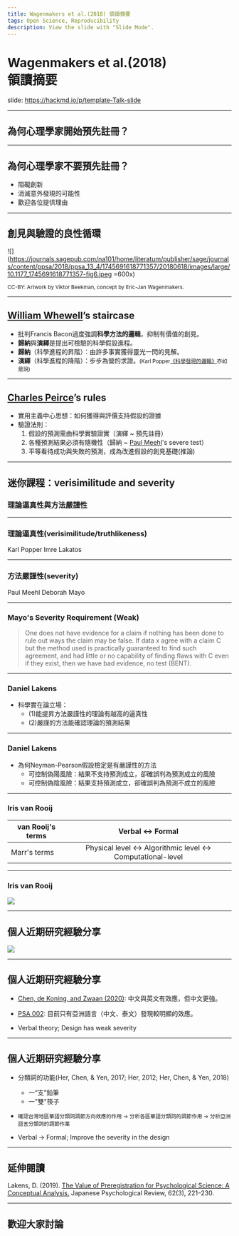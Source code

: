 ```yaml
---
title: Wagenmakers et al.(2018) 領讀摘要
tags: Open Science, Reproducibility
description: View the slide with "Slide Mode".
---
```


# Wagenmakers et al.(2018) <br> 領讀摘要

<!-- Put the link to this slide here so people can follow -->
slide: https://hackmd.io/p/template-Talk-slide

---

## 為何心理學家開始預先註冊？

---

## 為何心理學家不要預先註冊？

- 阻礙創新
- 消滅意外發現的可能性 
- 歡迎各位提供理由 

---

## 創見與驗證的良性循環

![](https://journals.sagepub.com/na101/home/literatum/publisher/sage/journals/content/ppsa/2018/ppsa_13_4/1745691618771357/20180618/images/large/10.1177_1745691618771357-fig6.jpeg =600x)

<small>CC-BY: Artwork by Viktor Beekman, concept by Eric-Jan Wagenmakers.</small>

---

## [William Whewell](https://en.wikipedia.org/wiki/William_Whewell)’s staircase

- 批判Francis Bacon過度強調**科學方法的邏輯**，抑制有價值的創見。
- **歸納**與**演繹**是提出可檢驗的科學假設進程。
- **歸納**（科學進程的昇階）：由許多事實獲得靈光一閃的見解。
- **演繹**（科學進程的降階）：步步為營的求證。<small>(Karl Popper[《科學發現的邏輯》](http://www.angelibrary.com/philosophy/dale/sciencelogic/)亦如是說)</small>

---

## [Charles Peirce](https://en.wikipedia.org/wiki/Charles_Sanders_Peirce)’s rules

- 實用主義中心思想：如何獲得與評價支持假設的證據
- 驗證法則：
    1. 假設的預測需由科學實驗證實（演繹 ~ 預先註冊）
    2. 各種預測結果必須有隨機性（歸納 ~ [Paul Meehl](http://meehl.umn.edu/)'s severe test）
    3. 平等看待成功與失敗的預測，成為改進假設的創見基礎(推論)

---

## 迷你課程：verisimilitude and severity
### 理論逼真性與方法嚴謹性

----

### 理論逼真性(verisimilitude/truthlikeness)

Karl Popper
Imre Lakatos

----

### 方法嚴謹性(severity)

Paul Meehl
Deborah Mayo

----

### Mayo's Severity Requirement (Weak)

> One does not have evidence for a claim if nothing has been done to rule out ways the claim may be false. If data x agree with a claim C but the method used is practically guaranteed to find such agreement, and had little or no capability of finding flaws with C even if they exist, then we have bad evidence, no test (BENT).

----

### Daniel Lakens

- 科學實在論立場：
    - (1)能提昇方法嚴謹性的理論有越高的逼真性
    - (2)嚴謹的方法能確認理論的預測結果

----

### Daniel Lakens

- 為何Neyman-Pearson假設檢定是有嚴謹性的方法
    - 可控制偽陽風險：結果不支持預測成立，卻確誤判為預測成立的風險
    - 可控制偽陰風險：結果支持預測成立，卻確誤判為預測不成立的風險

----

### Iris van Rooij

|van Rooij's terms| Verbal <-> Formal |
|---|:---:|
|Marr's terms| Physical level <-> Algorithmic level <-> Computational-level  |

----

### Iris van Rooij

![](https://i.imgur.com/iVn1yGt.png)

----

## 個人近期研究經驗分享

![](https://i.imgur.com/vNZ9Its.png)


----

## 個人近期研究經驗分享

- [Chen, de Koning, and Zwaan (2020)](https://curatescience.org/app/article/536): 中文與英文有效應，但中文更強。
- [PSA 002](https://psyarxiv.com/t2pjv/): 目前只有亞洲語言（中文、泰文）發現較明顯的效應。

- Verbal theory; Design has weak severity

----

## 個人近期研究經驗分享

- 分類詞的功能(Her, Chen, & Yen, 2017; Her, 2012; Her, Chen, & Yen, 2018)
    - 一“支”鉛筆
    - 一"雙"筷子

- <small> 確認台灣地區華語分類詞調節方向效應的作用 -> 分析各區華語分類詞的調節作用 -> 分析亞洲語言分類詞的調節作業 </small>

- Verbal -> Formal; Improve the severity in the design

---

## 延伸閱讀

Lakens, D. (2019). [The Value of Preregistration for Psychological Science: A Conceptual Analysis.](https://psyarxiv.com/jbh4w/) Japanese Psychological Review, 62(3), 221–230.


---

## 歡迎大家討論